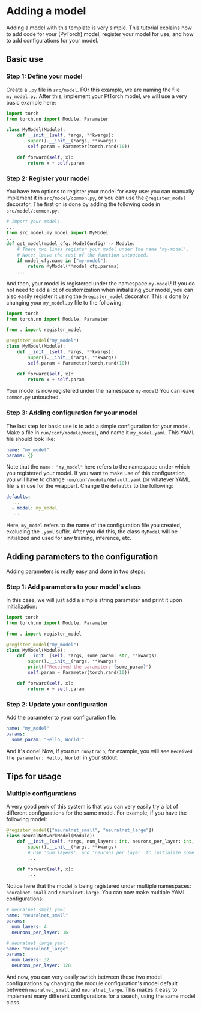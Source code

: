 # Adding a model
Adding a model with this template is very simple. This tutorial explains how to add code for your (PyTorch) model;
register your model for use; and how to add configurations for your model.

## Basic use
### Step 1: Define your model
Create a `.py` file in `src/model`. FOr this example, we are naming the file `my_model.py`.
After this, implement your PtTorch model, we will use a very basic example here:
```python
import torch
from torch.nn import Module, Parameter

class MyModel(Module):
    def __init__(self, *args, **kwargs):
        super().__init__(*args, **kwargs)
        self.param = Parameter(torch.rand(10))

    def forward(self, x):
        return x + self.param
```

### Step 2: Register your model
You have two options to register your model for easy use: you can manually implement it in `src/model/common.py`, or
you can use the `@register_model` decorator. The first on is done by adding the following code in `src/model/common.py`:

```python
# Import your model:
...
from src.model.my_model import MyModel
...
def get_model(model_cfg: ModelConfig) -> Module:
    # These two lines register your model under the name 'my-model'.
    # Note: leave the rest of the function untouched.
    if model_cfg.name in ["my-model"]:
        return MyModel(**model_cfg.params)
    ...
```
And then, your model is registered under the namespace `my-model`! If you do not need to add a lot of customization
when initializing your model, you can also easily register it using the `@register_model` decorator. This is done by
changing your `my_model.py` file to the following:
```python
import torch
from torch.nn import Module, Parameter

from . import register_model

@register_model("my_model")
class MyModel(Module):
    def __init__(self, *args, **kwargs):
        super().__init__(*args, **kwargs)
        self.param = Parameter(torch.rand(10))

    def forward(self, x):
        return x + self.param
```
Your model is now registered under the namespace `my-model`! You can leave `common.py` untouched.

### Step 3: Adding configuration for your model
The last step for basic use is to add a simple configuration for your model. Make a file in `run/conf/module/model`, and
name it `my_model.yaml`. This YAML file should look like:
```yaml
name: "my_model"
params: {}
```
Note that the `name: "my_model"` here refers to the namespace under which you registered your model. If you want to
make use of this configuration, you will have to change `run/conf/module/default.yaml` (or whatever YAML file is in use
for the wrapper). Change the `defaults` to the following:
```yaml
defaults:
  ...
  - model: my_model
  ...
```
Here, `my_model` refers to the name of the configuration file you created, excluding the `.yaml` suffix. After you did
this, the class `MyModel` will be initialized and used for any training, inference, etc.

## Adding parameters to the configuration
Adding parameters is really easy and done in two steps:
### Step 1: Add parameters to your model's class
In this case, we will just add a simple string parameter and print it upon initialization:
```python
import torch
from torch.nn import Module, Parameter

from . import register_model

@register_model("my_model")
class MyModel(Module):
    def __init__(self, *args, some_param: str, **kwargs):
        super().__init__(*args, **kwargs)
        print(f"Received the parameter: {some_param}")
        self.param = Parameter(torch.rand(10))

    def forward(self, x):
        return x + self.param
```

### Step 2: Update your configuration
Add the parameter to your configuration file:
```yaml
name: "my_model"
params:
  some_param: "Hello, World!"
```
And it's done! Now, if you run `run/train`, for example, you will see `Received the parameter: Hello, World!` in your
stdout.

## Tips for usage

### Multiple configurations
A very good perk of this system is that you can very easily try a lot of different configurations for the same model.
For example, if you have the following model:
```python
@register_model(["neuralnet_small", "neuralnet_large"])
class NeuralNetworkModel(Module):
    def __init__(self, *args, num_layers: int, neurons_per_layer: int, **kwargs):
        super().__init__(*args, **kwargs)
        # Use 'num_layers', and 'neurons_per_layer' to initialize some neural network model.
        ...

    def forward(self, x):
        ...
```
Notice here that the model is being registered under multiple namespaces: `neuralnet-small` and `neuralnet-large`. You
can now make multiple YAML configurations:
```yaml
# neuralnet_small.yaml
name: "neuralnet_small"
params:
  num_layers: 4
  neurons_per_layer: 16
```
```yaml
# neuralnet_large.yaml
name: "neuralnet_large"
params:
  num_layers: 32
  neurons_per_layer: 128
```
And now, you can very easily switch between these two model configurations by changing the module configuration's model
default between `neuralnet_small` and `neuralnet_large`. This makes it easy to implement many different configurations
for a search, using the same model class.
